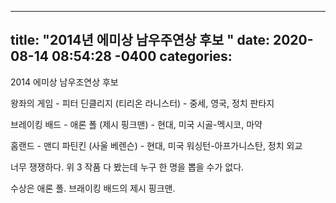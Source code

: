 
---
title: "2014년 에미상 남우주연상 후보 "
date: 2020-08-14 08:54:28 -0400
categories: 
---


2014 에미상 
남우조연상  후보 

왕좌의 게임 - 피터 딘클리지 (티리온 라니스터)  - 중세, 영국, 정치 판타지

브레이킹 배드 - 애론 폴  (제시 핑크맨)  - 현대,  미국 시골-멕시코,  마약

홈랜드 - 맨디 파틴킨 (사울 베렌슨)  - 현대,  미국 워싱턴-아프가니스탄,  정치 외교


너무 쟁쟁하다. 위 3 작품 다 봤는데  누구 한 명을 뽑을 수가 없다. 

수상은 애론 폴. 브래이킹 배드의 제시 핑크맨. 
